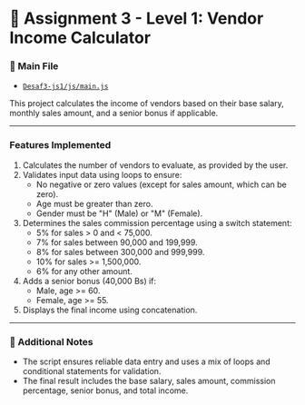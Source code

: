 # 💼 Assignment 3 - Level 1: Vendor Income Calculator

### 📂 Main File
- [`Desaf3-js1/js/main.js`](Desaf3-js1/js/main.js)

This project calculates the income of vendors based on their base salary, monthly sales amount, and a senior bonus if applicable.

---

### Features Implemented
1. Calculates the number of vendors to evaluate, as provided by the user.
2. Validates input data using loops to ensure:
   - No negative or zero values (except for sales amount, which can be zero).
   - Age must be greater than zero.
   - Gender must be "H" (Male) or "M" (Female).
3. Determines the sales commission percentage using a switch statement:
   - 5% for sales > 0 and < 75,000.
   - 7% for sales between 90,000 and 199,999.
   - 8% for sales between 300,000 and 999,999.
   - 10% for sales >= 1,500,000.
   - 6% for any other amount.
4. Adds a senior bonus (40,000 Bs) if:
   - Male, age >= 60.
   - Female, age >= 55.
5. Displays the final income using concatenation.

---

### 📝 Additional Notes
- The script ensures reliable data entry and uses a mix of loops and conditional statements for validation.
- The final result includes the base salary, sales amount, commission percentage, senior bonus, and total income.
